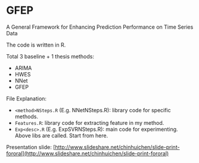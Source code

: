 # GFEP
A General Framework for Enhancing Prediction Performance on Time Series Data

The code is written in R. 

Total 3 baseline + 1 thesis methods:
  * ARIMA
  * HWES
  * NNet
  * GFEP

File Explanation:  
  * `<method>NSteps.R` (E.g. NNetNSteps.R): library code for specific methods.  
  * `Features.R`: library code for extracting feature in my method.  
  * `Exp<desc>.R` (E.g. ExpSVRNSteps.R): main code for experimenting. Above libs are called. Start from here.  

Presentation slide: [http://www.slideshare.net/chinhuichen/slide-print-fororal](http://www.slideshare.net/chinhuichen/slide-print-fororal)
